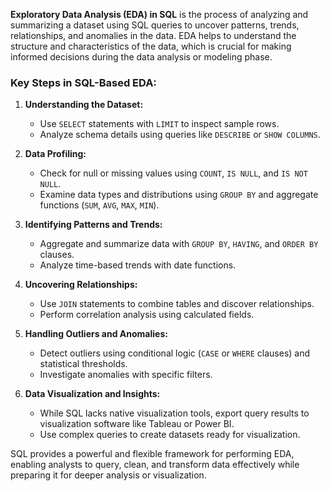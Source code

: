 **Exploratory Data Analysis (EDA) in SQL** is the process of analyzing and summarizing a dataset using SQL queries to uncover patterns, trends, relationships, and anomalies in the data. EDA helps to understand the structure and characteristics of the data, which is crucial for making informed decisions during the data analysis or modeling phase.

### Key Steps in SQL-Based EDA:
1. **Understanding the Dataset:**
   - Use `SELECT` statements with `LIMIT` to inspect sample rows.
   - Analyze schema details using queries like `DESCRIBE` or `SHOW COLUMNS`.

2. **Data Profiling:**
   - Check for null or missing values using `COUNT`, `IS NULL`, and `IS NOT NULL`.
   - Examine data types and distributions using `GROUP BY` and aggregate functions (`SUM`, `AVG`, `MAX`, `MIN`).

3. **Identifying Patterns and Trends:**
   - Aggregate and summarize data with `GROUP BY`, `HAVING`, and `ORDER BY` clauses.
   - Analyze time-based trends with date functions.

4. **Uncovering Relationships:**
   - Use `JOIN` statements to combine tables and discover relationships.
   - Perform correlation analysis using calculated fields.

5. **Handling Outliers and Anomalies:**
   - Detect outliers using conditional logic (`CASE` or `WHERE` clauses) and statistical thresholds.
   - Investigate anomalies with specific filters.

6. **Data Visualization and Insights:**
   - While SQL lacks native visualization tools, export query results to visualization software like Tableau or Power BI.
   - Use complex queries to create datasets ready for visualization.

SQL provides a powerful and flexible framework for performing EDA, enabling analysts to query, clean, and transform data effectively while preparing it for deeper analysis or visualization.
